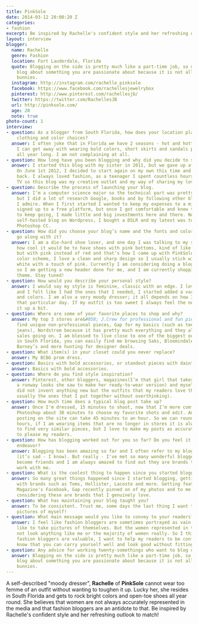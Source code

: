 ```yaml
---
title: PinkSole
date: 2014-03-12 20:00:20 Z
categories:
- fashion
excerpt: Be inspired by Rachelle's confident style and her refreshing outlook to match!
layout: interview
blogger:
  name: Rachelle
  genre: Fashion
  location: Fort Lauderdale, Florida
  quote: Blogging on the side is pretty much like a part-time job, so make sure to
    blog about something you are passionate about because it is not all rainbows and
    bunnies.
  instagram: http://instagram.com/rachelle_pinksole
  facebook: https://www.facebook.com/rachellesjewelrybox
  pinterest: http://www.pinterest.com/rachellesjb/
  twitter: https://twitter.com/RachellesJB
  url: http://pinksole.com/
  age: 28
  note: true
photo-count: 1
interview:
- question: As a blogger from South Florida, how does your location play into your
    clothing and color choices?
  answer: I often joke that in Florida we have 2 seasons - hot and hotter. So of course
    I can get away with wearing bold colors, short skirts and sandals pretty much
    all year long. I am not complaining at all.
- question: How long have you been blogging and why did you decide to start?
  answer: I started this blog with my sister in 2011, but we gave up after a few posts.
    On June 1st 2012, I decided to start again on my own this time and never looked
    back. I always loved fashion, as a teenager I spent countless hours watching Fashion
    TV so this blog was my creative outlet and my way of sharing my love for fashion.
- question: Describe the process of launching your blog.
  answer: I’m a computer science major so the technical part was pretty easy for me,
    but I did a lot of research Google, books and by following other bloggers that
    I admire. When I first started I wanted to keep my expenses to a minimum so I
    signed up to a free platform, but once I got comfortable and knew that I wanted
    to keep going, I made little and big investments here and there. Now I have a
    self-hosted blog on Wordpress, I bought a DSLR and my latest was to upgrade to
    Photoshop CC.
- question: How did you choose your blog’s name and the fonts and color scheme to
    go along with it?
  answer: I am a die-hard shoe lover, and one day I was talking to my sister about
    how cool it would be to have shoes with pink bottoms, kind of like Louboutins
    but with pink instead of red and that’s how I came up with PinkSole. As far as
    color scheme, I love a clean and sharp design so I usually stick with black and
    white with a touch of pink. Currently I am considering doing a blog redesign,
    so I am getting a new header done for me, and I am currently shopping for a new
    theme. Stay tuned!
- question: How would you describe your personal style?
  answer: I would say my style is feminine, classic with an edge. I love basic pieces
    and I felt like I had the ones that I needed, I started added a variety of prints
    and colors. I am also a very moody dresser; it all depends on how I’m feeling
    that particular day. If my outfit is too sweet I always feel the need to toughen
    it up a bit.
- question: Where are some of your favorite places to shop and why?
  answer: My top 3 stores are&#058; J.Crew for professional and fun pieces, ASOS to
    find unique non-professional pieces, Gap for my basics (such as tees, shirts and
    jeans), Nordstrom because it has pretty much everything and they always have amazing
    sales going on. I am blessed to live close to one of the biggest outlet malls
    in South Florida, you can easily find me browsing Saks, Bloomindale’s, Cole Haan,
    Barney’s and more hunting for designer deals.
- question: What item(s) in your closet could you never replace?
  answer: My BCBG prom dress.
- question: Basics with bold accessories, or standout pieces with dainty jewelry?
  answer: Basics with bold accessories.
- question: Where do you find style inspiration?
  answer: Pinterest, other bloggers, magazines(I’m that girl that takes pictures of
    a runway looks she saw to make her ready-to-wear version) and myself (I know I
    did not invent anything new but the outfits that my readers love the most are
    usually the ones that I put together without overthinking).
- question: How much time does a typical blog post take up?
  answer: Once I'm dressed, 15 minutes to shoot, now that I’m more comfortable with
    Photoshop about 30 minutes to choose my favorite shots and edit. And the actual
    posting on the site can take 45 minutes to an hour. So we can round it up to 2
    hours, if I am wearing items that are no longer in stores it is always a hassle
    to find very similar pieces, but I love to make my posts as accurate as possible
    to please my readers.
- question: How has blogging worked out for you so far? Do you feel it was a worthwhile
    endeavor?
  answer: Blogging has been amazing so far and I often refer to my blog as my boyfriend
    (it’s sad - I know). But really - I've met so many wonderful bloggers that have
    become friends and I am always amazed to find out they are brands that want to
    work with me.
- question: What is the coolest thing to happen since you started blogging?
  answer: So many great things happened since I started blogging, getting to partner
    with brands such as Toms, Hollister, Lacoste and more. Getting featured on Lucky
    Magazine's Facebook, Gap recently pinned on of my photos and to me that was epic
    considering these are brands that I genuinely love.
- question: What has maintaining your blog taught you?
  answer: To be consistent. Trust me, some days the last thing I want to do is take
    pictures of myself!
- question: What main message would you like to convey to your readers?
  answer: I feel like fashion bloggers are sometimes portrayed as vain people who
    like to take pictures of themselves. But the women represented in the media, do
    not look anything like me or the majority of women really. So I think that's where
    fashion bloggers are valuable, I want to help my readers to be confident and to
    know that you can carry yourself well and look good without fitting that mold.
- question: Any advice for working twenty-somethings who want to blog on the side?
  answer: Blogging on the side is pretty much like a part-time job, so make sure to
    blog about something you are passionate about because it is not all rainbows and
    bunnies.
---
```


A self-described "moody dresser", **Rachelle** of **PinkSole** cannot wear too femme of an outfit without wanting to toughen it up. Lucky her, she resides in South Florida and gets to rock bright colors and open-toe shoes all year round. She believes that women are not always accurately represented in the media and that fashion bloggers are an antidote to that. Be inspired by Rachelle's confident style and her refreshing outlook to match!
